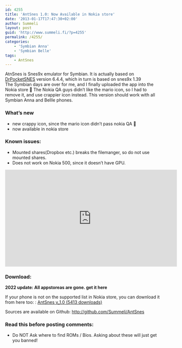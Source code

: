 ```yaml
---
id: 4255
title: 'AntSnes 1.0: Now Available in Nokia store'
date: '2013-01-17T17:47:30+02:00'
author: Summeli
layout: post
guid: 'http://www.summeli.fi/?p=4255'
permalink: /4255/
categories:
    - 'Symbian Anna'
    - 'Symbian Belle'
tags:
    - AntSnes
---
```


AtnSnes is Snes9x emulator for Symbian. It is actually based on [DrPocketSNES](http://reesy.gp32x.de/DrPocketSnes.html "DrPocketSNES") version 6.4.4, which in turn is based on snes9x 1.39  
The Symbian days are over for me, and I finally uploaded the app into the Nokia store 🙂 The Nokia QA guys didn’t like the mario icon, so I had to remove it, and use crappier icon instead. This version should work with all Symbian Anna and Bellle phones.  

### What’s new   

- new crappy icon, since the mario icon didn’t pass nokia QA 🙂
- now available in nokia store

### Known issues:    

- Mounted shares(Dropbox etc.) breaks the filemanger, so do not use mounted shares.
- Does not work on Nokia 500, since it doesn’t have GPU.

<iframe allowfullscreen="allowfullscreen" frameborder="0" height="315" loading="lazy" src="https://www.youtube.com/embed/eHtJpr0oKe0" width="560"></iframe>

### Download:   

**2022 update: All appstoreas are gone. get it here**  

If your phone is not on the supported list in Nokia store, you can download it from here too: : [AntSnes v\_1.0 (5413 downloads)](/jekyll-export/wp-content/uploads/downloads/2013/01/AntSnes_v10.sis)

Sources are available on Github: <http://github.com/Summeli/AntSnes>  

### Read this before posting comments:   

- Do NOT Ask where to find ROMs / Bios. Asking about these will just get you banned!